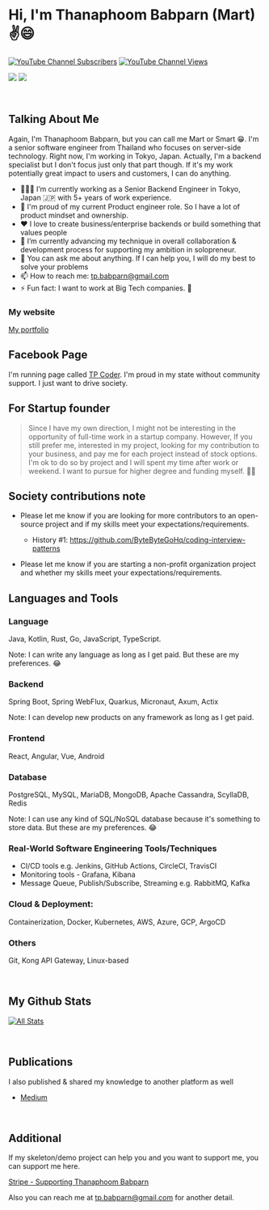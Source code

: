 # Hi, I'm Thanaphoom Babparn (Mart) ✌😄

[![YouTube Channel Subscribers](https://img.shields.io/youtube/channel/subscribers/UC5JMHvrfKREtQoDi_AQO_Hg?label=People%20subscribed%20to%20my%20channel&style=social)](https://www.youtube.com/channel/UC5JMHvrfKREtQoDi_AQO_Hg?sub_confirmation=1) 
[![YouTube Channel Views](https://img.shields.io/youtube/channel/views/UC5JMHvrfKREtQoDi_AQO_Hg?label=Total%20views%20on%20my%20channel&style=social)](https://www.youtube.com/channel/UC5JMHvrfKREtQoDi_AQO_Hg?sub_confirmation=1)

[![](https://img.shields.io/badge/linkedin-%230077B5.svg?style=for-the-badge&logo=linkedin)](https://www.linkedin.com/in/thanaphoom-babparn/)
[![](https://img.shields.io/badge/Medium-12100E?style=for-the-badge&logo=medium&logoColor=white)](https://medium.com/@tpbabparn)

<br />

## Talking About Me

Again, I'm Thanaphoom Babparn, but you can call me Mart or Smart 😁. I'm a senior software engineer from Thailand who focuses on server-side technology. Right now, I'm working in Tokyo, Japan. 
Actually, I'm a backend specialist but I don't focus just only that part though. If it's my work potentially great impact to users and customers, I can do anything.

- 👨🏽‍💻 I’m currently working as a Senior Backend Engineer in Tokyo, Japan 🇯🇵 with 5+ years of work experience.
- 💭 I'm proud of my current Product engineer role. So I have a lot of product mindset and ownership.
- ❤ I love to create business/enterprise backends or build something that values people
- 🌱 I’m currently advancing my technique in overall collaboration & development process for supporting my ambition in solopreneur.
- 💬 You can ask me about anything. If I can help you, I will do my best to solve your problems
- 📫 How to reach me: tp.babparn@gmail.com
- ⚡ Fun fact: I want to work at Big Tech companies. 🥺

### My website

[My portfolio](https://portfolio.tpcoder.dev/)

## Facebook Page

I'm running page called [TP Coder](https://www.facebook.com/tpcoder). I'm proud in my state without community support. I just want to drive society.

## For Startup founder

> Since I have my own direction, I might not be interesting in the opportunity of full-time work in a startup company.
However, If you still prefer me, interested in my project, looking for my contribution to your business, and pay me for each project instead of stock options.
I'm ok to do so by project and I will spent my time after work or weekend. I want to pursue for higher degree and funding myself. 🙇‍♂️

## Society contributions note

* Please let me know if you are looking for more contributors to an open-source project and if my skills meet your expectations/requirements.

  * History #1: https://github.com/ByteByteGoHq/coding-interview-patterns

* Please let me know if you are starting a non-profit organization project and whether my skills meet your expectations/requirements.

## Languages and Tools

### Language

Java, Kotlin, Rust, Go, JavaScript, TypeScript.

Note: I can write any language as long as I get paid. But these are my preferences. 😂

### Backend

Spring Boot, Spring WebFlux, Quarkus, Micronaut, Axum, Actix

Note: I can develop new products on any framework as long as I get paid.

### Frontend

React, Angular, Vue, Android

### Database

PostgreSQL, MySQL, MariaDB, MongoDB, Apache Cassandra, ScyllaDB, Redis

Note: I can use any kind of SQL/NoSQL database because it's something to store data. But these are my preferences. 😂

### Real-World Software Engineering Tools/Techniques

* CI/CD tools e.g. Jenkins, GitHub Actions, CircleCI, TravisCI
* Monitoring tools - Grafana, Kibana
* Message Queue, Publish/Subscribe, Streaming e.g. RabbitMQ, Kafka

### Cloud & Deployment:

Containerization, Docker, Kubernetes, AWS, Azure, GCP, ArgoCD

### Others

Git, Kong API Gateway, Linux-based

<br />

## My Github Stats

[![All Stats](https://github-readme-stats.vercel.app/api?username=marttp&rank_icon=github&theme=chartreuse-dark)](https://github.com/marttp)

<br />

## Publications

I also published & shared my knowledge to another platform as well

- [Medium](https://medium.com/@tpbabparn)

<br />

## Additional

If my skeleton/demo project can help you and you want to support me, you can support me here.

[Stripe - Supporting Thanaphoom Babparn](https://buy.stripe.com/fZedRR6HSfxk73acMM)


Also you can reach me at tp.babparn@gmail.com for another detail.


